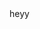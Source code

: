 <!DOCTYPE html>
<html lang="en">
<head>
    <meta charset="UTF-8">
    <meta name="viewport" content="width=device-width, initial-scale=1.0">
    <link rel="stylesheet" href="profile.css"/>
</head>
<body>
    <div>heyy</div>
</body>
</html>
